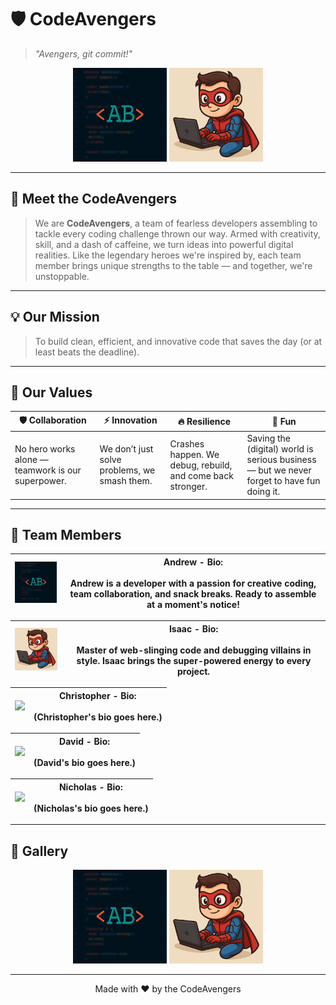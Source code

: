 # 🛡️ CodeAvengers
> *"Avengers, git commit!"*

<p align="center">
  <img src="https://github.com/mssa-ccad18/CodeAvengers/blob/main/Assets/resized_logo_under_1MB.png" width="150" />
  <img src="https://github.com/mssa-ccad18/CodeAvengers/blob/main/Assets/isaac-Spiderman-Superman-Coder.png" width="150" />
</p>

---

## 🚀 Meet the CodeAvengers

> We are **CodeAvengers**, a team of fearless developers assembling to tackle every coding challenge thrown our way. Armed with creativity, skill, and a dash of caffeine, we turn ideas into powerful digital realities. Like the legendary heroes we're inspired by, each team member brings unique strengths to the table — and together, we're unstoppable.

---

## 💡 Our Mission

> To build clean, efficient, and innovative code that saves the day (or at least beats the deadline).

---

## 🧭 Our Values

| 🛡️ Collaboration | ⚡ Innovation | 🔥 Resilience | 🎉 Fun |
|------------------|--------------|----------------|--------|
| No hero works alone — teamwork is our superpower. | We don’t just solve problems, we smash them. | Crashes happen. We debug, rebuild, and come back stronger. | Saving the (digital) world is serious business — but we never forget to have fun doing it. |

---

## 👥 Team Members

| <img src="https://github.com/mssa-ccad18/CodeAvengers/blob/main/Assets/resized_logo_under_1MB.png" width="180"> | **Andrew** - Bio:<br><br>Andrew is a developer with a passion for creative coding, team collaboration, and snack breaks. Ready to assemble at a moment's notice! |
|---|---|

| <img src="https://github.com/mssa-ccad18/CodeAvengers/blob/main/Assets/isaac-Spiderman-Superman-Coder.png" width="150"> | **Isaac** - Bio:<br><br>Master of web-slinging code and debugging villains in style. Isaac brings the super-powered energy to every project. |
|---|---|

| <img src="https://github.com/mssa-ccad18/CodeAvengers/blob/main/Assets/placeholder.png" width="150"> | **Christopher** - Bio:<br><br>(Christopher's bio goes here.) |
|---|---|

| <img src="https://github.com/mssa-ccad18/CodeAvengers/blob/main/Assets/placeholder.png" width="150"> | **David** - Bio:<br><br>(David's bio goes here.) |
|---|---|

| <img src="https://github.com/mssa-ccad18/CodeAvengers/blob/main/Assets/placeholder.png" width="150"> | **Nicholas** - Bio:<br><br>(Nicholas's bio goes here.) |
|---|---|


---

## 🌟 Gallery

<p align="center">
  <img src="https://github.com/mssa-ccad18/CodeAvengers/blob/main/Assets/resized_logo_under_1MB.png" width="150" />
  <img src="https://github.com/mssa-ccad18/CodeAvengers/blob/main/Assets/isaac-Spiderman-Superman-Coder.png" width="150" />
</p>

---

<p align="center">
  Made with ❤️ by the CodeAvengers
</p>

